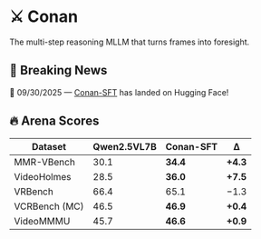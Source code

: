# ⚔️ Conan

The multi-step reasoning MLLM that turns frames into foresight.

## 📅 Breaking News

🚀 09/30/2025 — [Conan-SFT](https://huggingface.co/RUBBISHLIKE/Conan-SFT) has landed on Hugging Face!

## 🔥 Arena Scores

| Dataset       | Qwen2.5VL7B | **Conan-SFT** | Δ        |
| ------------- | ----------- | ------------- | -------- |
| MMR-VBench    | 30.1        | **34.4**      | **+4.3** |
| VideoHolmes   | 28.5        | **36.0**      | **+7.5** |
| VRBench       | 66.4        | 65.1          | −1.3     |
| VCRBench (MC) | 46.5        | **46.9**      | **+0.4** |
| VideoMMMU     | 45.7        | **46.6**      | **+0.9** |
